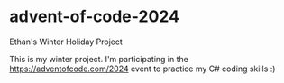 # advent-of-code-2024
 Ethan's Winter Holiday Project

This is my winter project. I'm participating in the https://adventofcode.com/2024 event to practice my C# coding skills :)
